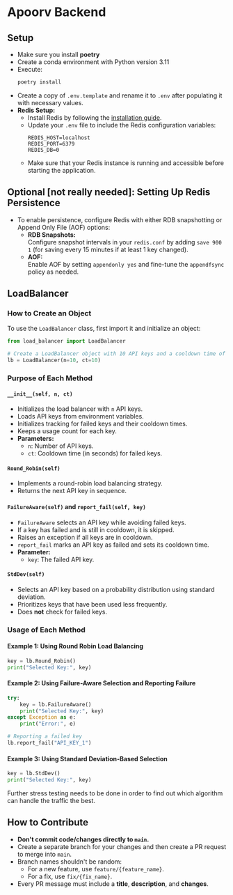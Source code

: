 # Apoorv Backend

## Setup

- Make sure you install **poetry**
- Create a conda environment with Python version 3.11
- Execute:
  ```bash
  poetry install
  ```
- Create a copy of `.env.template` and rename it to `.env` after populating it with necessary values.
- **Redis Setup:**
  - Install Redis by following the [installation guide](https://redis.io/docs/latest/operate/oss_and_stack/install/install-redis/).
  - Update your `.env` file to include the Redis configuration variables:
    ```env
    REDIS_HOST=localhost
    REDIS_PORT=6379
    REDIS_DB=0
    ```
  - Make sure that your Redis instance is running and accessible before starting the application.


## Optional [not really needed]: Setting Up Redis Persistence

- To enable persistence, configure Redis with either RDB snapshotting or Append Only File (AOF) options:
  - **RDB Snapshots:**  
    Configure snapshot intervals in your `redis.conf` by adding `save 900 1` (for saving every 15 minutes if at least 1 key changed).
  - **AOF:**  
    Enable AOF by setting `appendonly yes` and fine-tune the `appendfsync` policy as needed.

## LoadBalancer

### How to Create an Object
To use the `LoadBalancer` class, first import it and initialize an object:

```python
from load_balancer import LoadBalancer

# Create a LoadBalancer object with 10 API keys and a cooldown time of 10 seconds
lb = LoadBalancer(n=10, ct=10)
```

### Purpose of Each Method

#### `__init__(self, n, ct)`
- Initializes the load balancer with `n` API keys.
- Loads API keys from environment variables.
- Initializes tracking for failed keys and their cooldown times.
- Keeps a usage count for each key.
- **Parameters:**
  - `n`: Number of API keys.
  - `ct`: Cooldown time (in seconds) for failed keys.

#### `Round_Robin(self)`
- Implements a round-robin load balancing strategy.
- Returns the next API key in sequence.

#### `FailureAware(self)` and `report_fail(self, key)`
- `FailureAware` selects an API key while avoiding failed keys.
- If a key has failed and is still in cooldown, it is skipped.
- Raises an exception if all keys are in cooldown.
- `report_fail` marks an API key as failed and sets its cooldown time.
- **Parameter:**
  - `key`: The failed API key.

#### `StdDev(self)`
- Selects an API key based on a probability distribution using standard deviation.
- Prioritizes keys that have been used less frequently.
- Does **not** check for failed keys.

### Usage of Each Method

#### Example 1: Using Round Robin Load Balancing
```python
key = lb.Round_Robin()
print("Selected Key:", key)
```

#### Example 2: Using Failure-Aware Selection and Reporting Failure
```python
try:
    key = lb.FailureAware()
    print("Selected Key:", key)
except Exception as e:
    print("Error:", e)

# Reporting a failed key
lb.report_fail("API_KEY_1")
```

#### Example 3: Using Standard Deviation-Based Selection
```python
key = lb.StdDev()
print("Selected Key:", key)
```
Further stress testing needs to be done in order to find out which algorithm can handle the traffic the best.


## How to Contribute

- **Don't commit code/changes directly to `main`.**
- Create a separate branch for your changes and then create a PR request to merge into `main`.
- Branch names shouldn't be random:
  - For a new feature, use `feature/{feature_name}`.
  - For a fix, use `fix/{fix_name}`.
- Every PR message must include a **title**, **description**, and **changes**.

